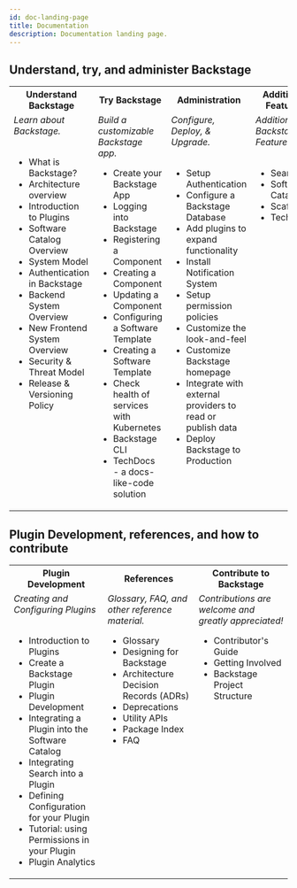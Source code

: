 ```yaml
---
id: doc-landing-page
title: Documentation
description: Documentation landing page.
---
```

## Understand, try, and administer Backstage
<table>
  <tr>
    <th>Understand Backstage</th>
    <th>Try Backstage</th>
    <th>Administration</th>
    <th>Additional Features</th>
  </tr>
  <tr>
    <td valign='top'><i>Learn about Backstage.</i><br><br>
      <ul>
        <li>What is Backstage?</li>
        <li>Architecture overview</li> 
        <li>Introduction to Plugins</li>
        <li>Software Catalog Overview</li>
        <li>System Model</li>
        <li>Authentication in Backstage</li>
        <li>Backend System Overview</li>
        <li>New Frontend System Overview</li> 
        <li>Security & Threat Model</li>
        <li>Release & Versioning Policy</li>
      </ul>
    </td>
    <td valign='top'><i>Build a customizable Backstage app.</i><br>
      <ul>
        <li>Create your Backstage App</li>
        <li>Logging into Backstage</li>
        <li>Registering a Component</li>
        <li>Creating a Component</li>
        <li>Updating a Component</li>
        <li>Configuring a Software Template</li>
        <li>Creating a Software Template</li>
        <li>Check health of services with Kubernetes</li>
        <li>Backstage CLI</li>
        <li>TechDocs - a docs-like-code solution</li>
      </ul>           
    </td> 
    <td valign='top'><i>Configure, Deploy, & Upgrade.</i><br><br>
      <ul>
        <li>Setup Authentication</li>
        <li>Configure a Backstage Database</li>
        <li>Add plugins to expand functionality</li>
        <li>Install Notification System</li>
        <li>Setup permission policies</li>
        <li>Customize the look-and-feel</li>
        <li>Customize Backstage homepage</li>
        <li>Integrate with external providers to read or publish data</li>
        <li>Deploy Backstage to Production</li>
      </ul>
    </td>
    <td valign='top'><i>Additional Backstage Features</i><br><br>
      <ul>
        <li>Search</li>
        <li>Software Catalog</li>
        <li>Scaffolder</li>
        <li>TechDocs</li>
      </ul>
    </td>
  </tr>
</table>

## Plugin Development, references, and how to contribute
<table>
  <tr>
    <th>Plugin Development</th>
    <th>References</th>
    <th>Contribute to Backstage</th>
  </tr>
  <tr>
    <td valign='top'><i>Creating and Configuring Plugins</i><br><br>
      <ul>
        <li>Introduction to Plugins</li>
        <li>Create a Backstage Plugin</li>
        <li>Plugin Development</li>
        <li>Integrating a Plugin into the Software Catalog</li>
        <li>Integrating Search into a Plugin</li>
        <li>Defining Configuration for your Plugin</li>
        <li>Tutorial: using Permissions in your Plugin</li>
        <li>Plugin Analytics</li>
      </ul>
    </td>
    <td valign='top'><i>Glossary, FAQ, and other reference material.</i><br>
      <ul>
        <li>Glossary</li>
        <li>Designing for Backstage</li>
        <li>Architecture Decision Records (ADRs)</li>
        <li>Deprecations</li>
        <li>Utility APIs</li>
        <li>Package Index</li>
        <li>FAQ</li>
      </ul>
    </td>
    <td valign='top'><i>Contributions are welcome and greatly appreciated!</i><br>
      <ul>
        <li>Contributor's Guide</li>
        <li>Getting Involved</li>
        <li>Backstage Project Structure</li>
      </ul>
    </td>
  </tr>
</table>
